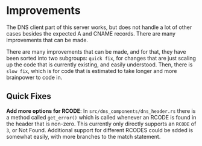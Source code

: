 # Improvements

The DNS client part of this server works, but does not handle a lot of other cases besides the expected A and CNAME records.
There are many improvements that can be made.

There are many improvements that can be made, and for that, they have been sorted into two subgroups: `quick fix`, for changes that are just scaling up the code that is currently existing, and easily understood. Then, there is `slow fix`, which is for code that is estimated to take longer and more brainpower to code in.

## Quick Fixes

__Add more options for RCODE__:
In `src/dns_components/dns_header.rs` there is a method called `get_error()` which is called whenever an RCODE is found in the header that is non-zero. This currently only directly supports an `RCODE` of `3`, or Not Found. Additional support for different RCODES could be sdded is somewhat easily, with more branches to the match statement.

